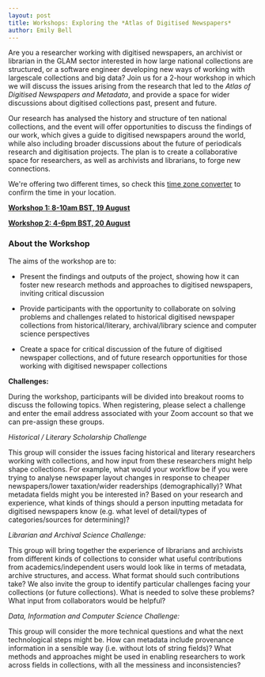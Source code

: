 ```yaml
---
layout: post
title: Workshops: Exploring the *Atlas of Digitised Newspapers*
author: Emily Bell
---
```

Are you a researcher working with digitised newspapers, an archivist or librarian in the GLAM sector interested in how large national collections are structured, or
a software engineer developing new ways of working with largescale collections and big data? Join us for a 2-hour workshop in which we will discuss the issues
arising from the research that led to the *Atlas of Digitised Newspapers and Metadata*, and provide a space for wider discussions about digitised collections past, present and future.
  
Our research has analysed the history and structure of ten national collections, and the event will offer opportunities to discuss the findings of our work, 
which gives a guide to digitised newspapers around the world, while also including broader discussions about the future of periodicals research and digitisation projects. 
The plan is to create a collaborative space for researchers, as well as archivists and librarians, to forge new connections.
  
We're offering two different times, so check this [time zone converter](https://www.timeanddate.com/worldclock/converter.html?iso=20200515T140000&p1=136) to confirm the time 
in your location.
 
**[Workshop 1: 8-10am BST, 19 August](https://www.eventbrite.co.uk/e/114960931240)**
  
**[Workshop 2: 4-6pm BST, 20 August](https://www.eventbrite.co.uk/e/114986441542)**
  
### About the Workshop 
  
The aims of the workshop are to:

* Present the findings and outputs of the project, showing how it can foster new research methods and approaches to digitised newspapers, inviting critical discussion
  
* Provide participants with the opportunity to collaborate on solving problems and challenges related to historical digitised newspaper collections from historical/literary, 
archival/library science and computer science perspectives
  
* Create a space for critical discussion of the future of digitised newspaper collections, and of future research opportunities for those working with digitised newspaper 
collections
  
**Challenges:**

During the workshop, participants will be divided into breakout rooms to discuss the following topics. When registering, please select a challenge and enter the email 
address associated with your Zoom account so that we can pre-assign these groups.
  
*Historical / Literary Scholarship Challenge*
  
This group will consider the issues facing historical and literary researchers working with collections, and how input from these researchers might help shape 
collections. For example, what would your workflow be if you were trying to analyse newspaper layout changes in response to cheaper newspapers/lower taxation/wider readerships 
(demographically)? What metadata fields might you be interested in? Based on your research and experience, what kinds of things should a person inputting metadata for 
digitised newspapers know (e.g. what level of detail/types of categories/sources for determining)?
  
*Librarian and Archival Science Challenge:*
  
This group will bring together the experience of librarians and archivists from different kinds of collections to consider what useful contributions from academics/independent 
users would look like in terms of metadata, archive structures, and access. What format should such contributions take? We also invite the group to identify particular 
challenges facing your collections (or future collections). What is needed to solve these problems? What input from collaborators would be helpful?
  
*Data, Information and Computer Science Challenge:*
  
This group will consider the more technical questions and what the next technological steps might be. How can metadata include provenance information in a 
sensible way (i.e. without lots of string fields)? What methods and approaches might be used in enabling researchers to work across fields in collections, with all 
the messiness and inconsistencies?
